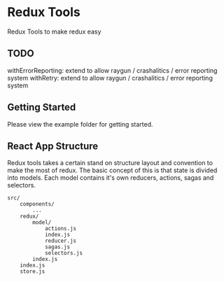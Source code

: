 # Redux Tools

Redux Tools to make redux easy

## TODO

withErrorReporting: extend to allow raygun / crashalitics / error reporting system
withRetry: extend to allow raygun / crashalitics / error reporting system

## Getting Started

Please view the example folder for getting started.

## React App Structure

Redux tools takes a certain stand on structure layout and convention to make the most of redux. The basic concept of this is that state is divided into models. Each model contains it's own reducers, actions, sagas and selectors.

```
src/
	components/
		...
	redux/
		model/
			actions.js
			index.js
			reducer.js
			sagas.js
			selectors.js
		index.js
	index.js
	store.js
```
